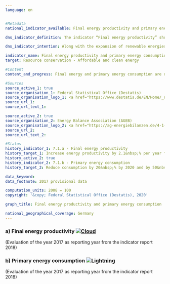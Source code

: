 ```yaml
---                   
language: en                   


#Metadata                   
national_indicator_available: Final energy productivity and primary energy consumption                   

dns_indicator_definition: The indicator “Final energy productivity” shows the trend of value added per unit of final energy used. The concept of “final energy” refers to the part of the energy that is used energetically in terms of thermal or electric energy in the production sectors for the manufacturing of goods or by households. The indicator ”primary energy consumption” specifies how much energy was consumed by a country in the energy sectors for conversion purposes on the one hand, and by production activities, transport and households on the other.<sub> Text from the Indicator Report 2018</sub>                   

dns_indicator_intention: Along with the expansion of renewable energies, the reduction of energy consumption through increased energy efficiency represents the second supporting pillar of the energy transition. The goal is to achieve a high level of economic output while using as little energy as possible. Saving energy protects the climate and the environment, it helps to improve the security of supply and the industrial competitiveness. According to the Federal Government’s energy concept, final energy productivity is to be increased by 2.1&nbsp;% annually in the period 2008 to 2050. At the same time, primary energy consumption is to be reduced by 20&nbsp;% by 2020 and by 50&nbsp;% by 2050, both compared with 2008. These targets are also used here as a basis.<sub> Text from the Indicator Report 2018</sub>                   

indicator_name: Final energy productivity and primary energy consumption                   
target: Resource conservation - Affordable and clean energy                   

#Content                    
content_and_progress: Final energy and primary energy consumption are directly related to one another. Final energy consumption is derived from the sum of primary energy consumption, conversion, flare and transmission losses as well as the statistical difference.<br><br>Primary energy consumption is the sum of domestically extracted primary fuels, withdrawals from reserves and all imported fuels minus storage, energy exports and marine bunkers. A key component in the calculation of energy consumption is the data from the energy balances of the AGEB (Energy Balance Association), which are supplemented with data from other sources.<br><br>Final energy productivity indicates the amount of value added created by each unit of final energy used. It represents a measurement of energy efficiency in production areas and in the energy use of households. However, estimates of energy efficiency in the areas of conversion (efficiency of power stations) or in the transmission of energy and storage (elimination of breaches, improved heat insulation, etc.) cannot be directly derived from the indicator.<br><br>According to preliminary results, final energy productivity in the period 2008 to 2017 increased by 9.6&nbsp;%, equating to an average annual increase of 1.0&nbsp;%. This means that the goal of an annual increase of 2.1&nbsp;% on average up to 2050 has not yet been achieved. In the year-on-year comparison, energy productivity for 2017 has even fallen by 0.9 percentage points. The reason for this was that the final energy consumption in every sector except households (+2.2&nbsp;% on the previous year) increased proportionally faster than the gross domestic product. In particular, at a rate of change of around 3.9&nbsp;% in 2017, final energy consumption in the industrial sector was far above the price-adjusted growth rate of the gross domestic product (2.2&nbsp;%). If final energy consumption grows faster than the gross domestic product, final energy productivity decreases.<br><br>Primary energy consumption rose slightly in 2017, which can be partially attributed to slightly cooler weather conditions and to growth in the economy. Although primary energy consumption was lower than in 1990, it increased slightly compared with the previous year. Provisional results indicate that primary energy consumption fell by 5.5&nbsp;% in the period from 2008 to 2017. If development remains the same as in the previous years, the target value for 2020 will not be achieved.<sub> Text from the Indicator Report 2018</sub>                   

#Sources
source_active_1: true                           
source_organisation_1: Federal Statistical Office (Destatis)                           
source_organisation_logo_1: <a href="https://www.destatis.de/EN/Home/_node.html"><img src="https://g205sdgs.github.io/sdg-indicators/public/LogosEn/destatis.png" alt="Logo Federal Statistical Office (Destatis)" title="Click here to visit the homepage of the organization" /></a>                           
source_url_1:                            
source_url_text_1:                            

source_active_2: true                           
source_organisation_2: Energy Balance Association (AGEB)                           
source_organisation_logo_2: <a href="https://ag-energiebilanzen.de/4-1-Home.html"><img src="https://g205sdgs.github.io/sdg-indicators/public/LogosEn/ageb.png" alt="Logo Energy Balance Association (AGEB)" title="Click here to visit the homepage of the organization" /></a>                           
source_url_2:                            
source_url_text_2:                            

#Status                   
history_indicator_1: 7.1.a - Final energy productivity                   
history_target_1: Increase energy productivity by 2.1&nbsp;% per year from 2008 to 2050 
history_active_2: true                   
history_indicator_2: 7.1.b - Primary energy consumption                   
history_target_2: Reduce consumption by 20&nbsp;% by 2020 and by 50&nbsp;% by 2050 compared with 2008 

data_keyword:                    
data_footnote: 2017 provisional data                   

computation_units: 2008 = 100                   
copyright: '&copy; Federal Statistical Office (Destatis), 2020'                   

graph_title: Final energy productivity and primary energy consumption                   

national_geographical_coverage: Germany                   
---
```

<div>                               
  <div class="my-header">                               
    <h3>a) Final energy productivity                               
      <a href="https://sustainabledevelopment-deutschland.github.io/en/status/"><img src="https://g205sdgs.github.io/sdg-indicators/public/Wettersymbole/Wolke.png" title="The indicator is moving in the right direction but if the trend continues, the target value will be missed by more than 20&nbsp;% in the target year" alt="Cloud" />                               
      </a>                               
    </h3>                               
  </div>
  <div class="my-header-note">
    <span>(Evaluation of the year 2017 as reporting year from the indicator report 2018)</span>
  </div>                               
</div>                               
<div>                               
  <div class="my-header">                               
    <h3>b) Primary energy consumption                               
      <a href="https://sustainabledevelopment-deutschland.github.io/en/status/"><img src="https://g205sdgs.github.io/sdg-indicators/public/Wettersymbole/Blitz.png" title="The indicator is moving in the right direction but if the trend continues, the target value will be missed by more than 20&nbsp;% in the target year" alt="Lightning" />                               
      </a>                               
    </h3>                               
  </div>
  <div class="my-header-note">
    <span>(Evaluation of the year 2017 as reporting year from the indicator report 2018)</span>
  </div>                               
</div>